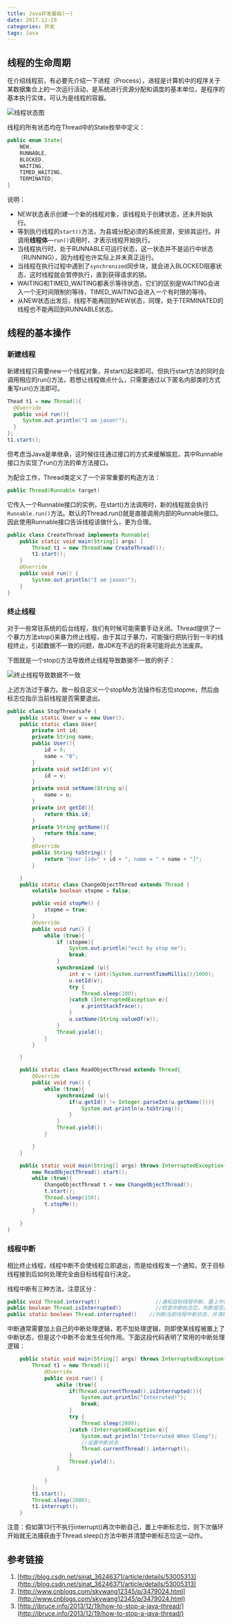 ```yaml
---
title: Java并发基础(一)
date: 2017-12-19 
categories: 并发
tags: Java
---
```


## 线程的生命周期

在介绍线程前，有必要先介绍一下进程（Process），进程是计算机中的程序关于某数据集合上的一次运行活动，是系统进行资源分配和调度的基本单位，是程序的基本执行实体，可认为是线程的容器。

![线程状态图](https://ws1.sinaimg.cn/large/73d640f7gy1ftl9ury7vsj20ph0bb0ua.jpg)
<escape><!-- more --></escape>

线程的所有状态均在Thread中的State枚举中定义：

```java
public enum State{
	NEW,
  	RUNNABLE,
  	BLOCKED,
  	WAITING,
  	TIMED_WAITING,
  	TERMINATED;
}
```

说明：

* NEW状态表示创建一个新的线程对象，该线程处于创建状态，还未开始执行。
* 等到执行线程的`start()`方法，为县城分配必须的系统资源，安排其运行。并调用**线程体**—`run()`调用时，才表示线程开始执行。
* 当线程执行时，处于RUNNABLE可运行状态，这一状态并不是运行中状态（RUNNING），因为线程也许实际上并未真正运行。
* 当线程在执行过程中遇到了`synchronized`同步块，就会进入BLOCKED阻塞状态，这时线程就会暂停执行，直到获得请求的锁。
* WAITING和TIMED_WAITING都表示等待状态，它们的区别是WAITING会进入一个无时间限制的等待，TIMED_WAITING会进入一个有时限的等待。
* 从NEW状态出发后，线程不能再回到NEW状态，同理，处于TERMINATED的线程也不能再回到RUNNABLE状态。

## 线程的基本操作

### 新建线程

新建线程只需要new一个线程对象，并start()起来即可。但执行start方法的同时会调用相应的run()方法，若想让线程做点什么，只需要通过以下匿名内部类的方式重写run()方法即可。

```java
Thead t1 = new Thread(){
  @Override
  public void run(){
  	 System.out.println("I am jason!"); 
  }
};
t1.start();
```

但考虑当Java是单继承，这时候往往通过接口的方式来缓解尴尬，其中Runnable接口为实现了run()方法的单方法接口。

为配合工作，Thread类定义了一个非常重要的构造方法：

```java
public Thread(Runnable target)
```

它传入一个Runnable接口的实例，在start()方法调用时，新的线程就会执行`Runnable.run()`方法。默认的Thread.run()就是直接调用内部的Runnable接口。因此使用Runnable接口告诉线程该做什么，更为合理。

```java
public class CreateThread implements Runnable{
    public static void main(String[] args) {
        Thread t1 = new Thread(new CreateThread());
        t1.start();
    }
    @Override
    public void run() {
        System.out.println("I am jason!");
    }
}

```



### 终止线程

对于一些常驻系统的后台线程，我们有时候可能需要手动关闭。Thread提供了一个暴力方法stop()来暴力终止线程，由于其过于暴力，可能强行把执行到一半的线程终止，引起数据不一致的问题，故JDK在不远的将来可能将此方法废弃。

下图就是一个stop()方法导致终止线程导致数据不一致的例子：

![终止线程导致数据不一致](https://ws1.sinaimg.cn/large/73d640f7gy1ftl9w8my97j20cn0b73yp.jpg)

上述方法过于暴力。故一般自定义一个stopMe方法操作标志位stopme，然后由标志位指示当前线程是否需要退出。



```java
public class StopThreadsafe {
    public static User u = new User();
    public static class User{
        private int id;
        private String name;
        public User(){
            id = 0;
            name = "0";
        }
        private void setId(int v){
            id = v;
        }
        private void setName(String u){
            name = u;
        }
        private int getId(){
            return this.id;
        }
        private String getName(){
            return this.name;
        }
        @Override
        public String toString() {
            return "User [id=" + id + ", name = " + name + "]";
        }

    }
    public static class ChangeObjectThread extends Thread {
        volatile boolean stopme = false;

        public void stopMe() {
            stopme = true;
        }
        @Override
        public void run() {
            while (true){
                if (stopme){
                    System.out.println("exit by stop me");
                    break;
                }
                synchronized (u){
                    int v = (int)(System.currentTimeMillis()/1000);
                    u.setId(v);                 
                    try {
                        Thread.sleep(100);
                    }catch (InterruptedException e){
                        e.printStackTrace();
                    }
                    u.setName(String.valueOf(v));
                }
                Thread.yield();
            }
        }

    }

    public static class ReadObjectThread extends Thread{
        @Override
        public void run() {
            while (true){
                synchronized (u){
                    if(u.getId() != Integer.parseInt(u.getName())){
                        System.out.println(u.toString());
                    }
                }
                Thread.yield();
            }

        }
    }

    public static void main(String[] args) throws InterruptedException{
        new ReadObjectThread().start();
        while (true){
            ChangeObjectThread t = new ChangeObjectThread();
            t.start();
            Thread.sleep(150);
            t.stopMe();
        }
        
    }
}
```

### 线程中断

相比终止线程，线程中断不会使线程立即退出，而是给线程发一个通知，至于目标线程接到后如何处理完全由目标线程自行决定。

线程中断有三种方法，注意区分：

```java
public void Thread.interrupt()                  //通知目标线程中断，置上中断标志位
public boolean Thread.isInterrupted()           //检查中断标志位，判断是否被中断
public static boolean Thread.interrupted()    //判断当前线程中断状态，并清除当前中断状态
```

中断通常需要加上自己的中断处理逻辑，若不加处理逻辑，则即使某线程被置上了中断状态，但是这个中断不会发生任何作用。下面这段代码表明了常用的中断处理逻辑：

```java
    public static void main(String[] args) throws InterruptedException{
        Thread t1 = new Thread(){
            @Override
            public void run() {
                while (true){
                    if(Thread.currentThread().isInterrupted()){
                        System.out.println("Interruted!");
                        break;
                    }
                    try {
                        Thread.sleep(2000);
                    }catch (InterruptedException e){
                        System.out.println("Interruted When Sleep");
                        //设置中断状态
                        Thread.currentThread().interrupt();
                    }
                    Thread.yield();
                }

            }
        };
        t1.start();
        Thread.sleep(2000);
        t1.interrupt();
    }
```

注意：假如第13行不执行interrupt()再次中断自己，置上中断标志位，则下次循环开始就无法捕获由于Thread.sleep()方法中断并清楚中断标志位这一动作。



## 参考链接

1. [http://blog.csdn.net/sinat_36246371/article/details/53005313](http://blog.csdn.net/sinat_36246371/article/details/53005313)
2. [http://www.cnblogs.com/skywang12345/p/3479024.html](http://www.cnblogs.com/skywang12345/p/3479024.html)
3. [http://ibruce.info/2013/12/19/how-to-stop-a-java-thread/](http://ibruce.info/2013/12/19/how-to-stop-a-java-thread/)